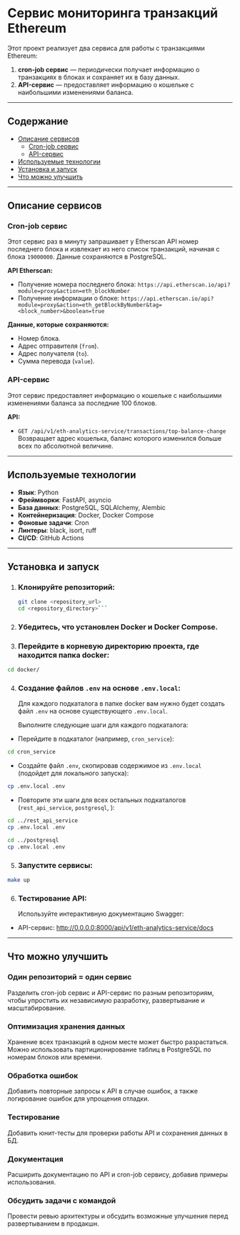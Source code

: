 # Сервис мониторинга транзакций Ethereum

Этот проект реализует два сервиса для работы с транзакциями Ethereum:

1. **cron-job сервис** — периодически получает информацию о транзакциях в блоках и сохраняет их в базу данных.
2. **API-сервис** — предоставляет информацию о кошельке с наибольшими изменениями баланса.

---

## Содержание

- [Описание сервисов](#описание-сервисов)
  - [Cron-job сервис](#cron-job-сервис)
  - [API-сервис](#api-сервис)
- [Используемые технологии](#используемые-технологии)
- [Установка и запуск](#установка-и-запуск)
- [Что можно улучшить](#что-можно-улучшить)

---

## Описание сервисов

### Cron-job сервис

Этот сервис раз в минуту запрашивает у Etherscan API номер последнего блока и извлекает из него список транзакций, начиная с блока `19000000`. Данные сохраняются в PostgreSQL.

**API Etherscan:**
- Получение номера последнего блока:
```https://api.etherscan.io/api?module=proxy&action=eth_blockNumber```
- Получение информации о блоке:
```https://api.etherscan.io/api?module=proxy&action=eth_getBlockByNumber&tag=<block_number>&boolean=true```

**Данные, которые сохраняются:**
- Номер блока.
- Адрес отправителя (`from`).
- Адрес получателя (`to`).
- Сумма перевода (`value`).

### API-сервис

Этот сервис предоставляет информацию о кошельке с наибольшими изменениями баланса за последние 100 блоков.

**API:**
- `GET /api/v1/eth-analytics-service/transactions/top-balance-change`  
Возвращает адрес кошелька, баланс которого изменился больше всех по абсолютной величине.

---

## Используемые технологии

- **Язык**: Python
- **Фреймворки**: FastAPI, asyncio
- **База данных**: PostgreSQL, SQLAlchemy, Alembic
- **Контейнеризация**: Docker, Docker Compose
- **Фоновые задачи**: Cron
- **Линтеры**: black, isort, ruff
- **CI/CD**: GitHub Actions

---

## Установка и запуск

1. ### Клонируйте репозиторий:
   ```bash
   git clone <repository_url>
   cd <repository_directory>```
2. ### Убедитесь, что установлен Docker и Docker Compose.
3. ### Перейдите в корневую директорию проекта, где находится папка docker:
```bash
cd docker/
```
4. ### Создание файлов ```.env``` на основе ```.env.local```:
    Для каждого подкаталога в папке docker вам нужно будет создать файл ```.env``` на основе существующего ```.env.local```.

    Выполните следующие шаги для каждого подкаталога:
- Перейдите в подкаталог (например, ```cron_service```):
```bash
cd cron_service
```
- Создайте файл ```.env```, скопировав содержимое из ```.env.local``` (подойдет для локального запуска):
```bash
cp .env.local .env
```
- Повторите эти шаги для всех остальных подкаталогов (```rest_api_service```, ```postgresql```, ):
```bash
cd ../rest_api_service
cp .env.local .env

cd ../postgresql
cp .env.local .env
```
5. ### Запустите сервисы:
```bash
make up
```
6. ### Тестирование API:
    Используйте интерактивную документацию Swagger:
- API-сервис: http://0.0.0.0:8000/api/v1/eth-analytics-service/docs

---

## Что можно улучшить

### Один репозиторий = один сервис
Разделить cron-job сервис и API-сервис по разным репозиториям, чтобы упростить их независимую разработку, развертывание и масштабирование.

### Оптимизация хранения данных
Хранение всех транзакций в одном месте может быстро разрастаться. Можно использовать партиционирование таблиц в PostgreSQL по номерам блоков или времени.

### Обработка ошибок
Добавить повторные запросы к API в случае ошибок, а также логирование ошибок для упрощения отладки.

### Тестирование
Добавить юнит-тесты для проверки работы API и сохранения данных в БД.

### Документация
Расширить документацию по API и cron-job сервису, добавив примеры использования.

### Обсудить задачи с командой
Провести ревью архитектуры и обсудить возможные улучшения перед развертыванием в продакшн.

